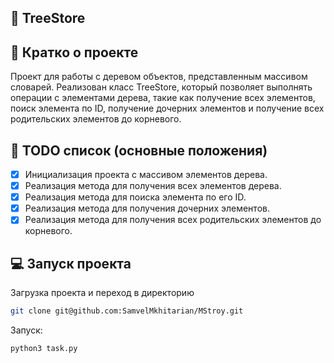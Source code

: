 ## 📁 TreeStore

## 📖 Кратко о проекте
Проект для работы с деревом объектов, представленным массивом словарей. Реализован класс TreeStore, который позволяет выполнять операции с элементами дерева, такие как получение всех элементов, поиск элемента по ID, получение дочерних элементов и получение всех родительских элементов до корневого.

## 🧾 TODO список (основные положения)
- [x] Инициализация проекта с массивом элементов дерева.
- [x] Реализация метода для получения всех элементов дерева.
- [x] Реализация метода для поиска элемента по его ID.
- [x] Реализация метода для получения дочерних элементов.
- [x] Реализация метода для получения всех родительских элементов до корневого.

## 💻 Запуск проекта
Загрузка проекта и переход в директорию

```bash
git clone git@github.com:SamvelMkhitarian/MStroy.git
```

Запуск:
```bash
python3 task.py
```




